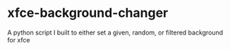 # xfce-background-changer
A python script I built to either set a given, random, or filtered background for xfce
